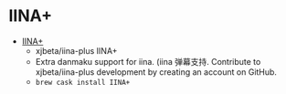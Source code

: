 # IINA+
- [IINA+](https://github.com/xjbeta/iina-plus)
  -  xjbeta/iina-plus IINA+
  - Extra danmaku support for iina. (iina 弹幕支持. Contribute to xjbeta/iina-plus development by creating an account on GitHub.
  - `brew cask install IINA+`
